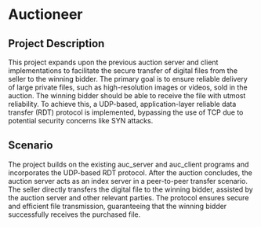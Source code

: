 # Auctioneer

## Project Description
This project expands upon the previous auction server and client implementations to facilitate the secure transfer of digital files from the seller to the winning bidder. The primary goal is to ensure reliable delivery of large private files, such as high-resolution images or videos, sold in the auction. The winning bidder should be able to receive the file with utmost reliability. To achieve this, a UDP-based, application-layer reliable data transfer (RDT) protocol is implemented, bypassing the use of TCP due to potential security concerns like SYN attacks.

## Scenario
The project builds on the existing auc_server and auc_client programs and incorporates the UDP-based RDT protocol. After the auction concludes, the auction server acts as an index server in a peer-to-peer transfer scenario. The seller directly transfers the digital file to the winning bidder, assisted by the auction server and other relevant parties. The protocol ensures secure and efficient file transmission, guaranteeing that the winning bidder successfully receives the purchased file.
